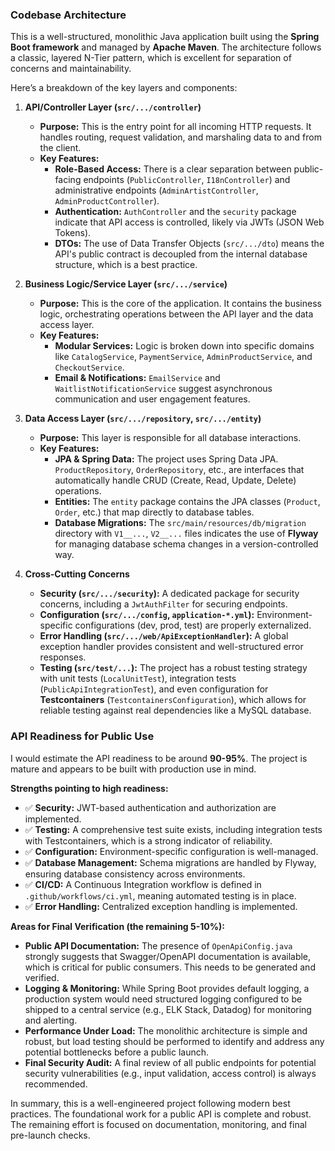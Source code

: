 ### Codebase Architecture

This is a well-structured, monolithic Java application built using the **Spring Boot framework** and managed by **Apache Maven**. The architecture follows a classic, layered N-Tier pattern, which is excellent for separation of concerns and maintainability.

Here’s a breakdown of the key layers and components:

1.  **API/Controller Layer (`src/.../controller`)**
    *   **Purpose:** This is the entry point for all incoming HTTP requests. It handles routing, request validation, and marshaling data to and from the client.
    *   **Key Features:**
        *   **Role-Based Access:** There is a clear separation between public-facing endpoints (`PublicController`, `I18nController`) and administrative endpoints (`AdminArtistController`, `AdminProductController`).
        *   **Authentication:** `AuthController` and the `security` package indicate that API access is controlled, likely via JWTs (JSON Web Tokens).
        *   **DTOs:** The use of Data Transfer Objects (`src/.../dto`) means the API's public contract is decoupled from the internal database structure, which is a best practice.

2.  **Business Logic/Service Layer (`src/.../service`)**
    *   **Purpose:** This is the core of the application. It contains the business logic, orchestrating operations between the API layer and the data access layer.
    *   **Key Features:**
        *   **Modular Services:** Logic is broken down into specific domains like `CatalogService`, `PaymentService`, `AdminProductService`, and `CheckoutService`.
        *   **Email & Notifications:** `EmailService` and `WaitlistNotificationService` suggest asynchronous communication and user engagement features.

3.  **Data Access Layer (`src/.../repository`, `src/.../entity`)**
    *   **Purpose:** This layer is responsible for all database interactions.
    *   **Key Features:**
        *   **JPA & Spring Data:** The project uses Spring Data JPA. `ProductRepository`, `OrderRepository`, etc., are interfaces that automatically handle CRUD (Create, Read, Update, Delete) operations.
        *   **Entities:** The `entity` package contains the JPA classes (`Product`, `Order`, etc.) that map directly to database tables.
        *   **Database Migrations:** The `src/main/resources/db/migration` directory with `V1__...`, `V2__...` files indicates the use of **Flyway** for managing database schema changes in a version-controlled way.

4.  **Cross-Cutting Concerns**
    *   **Security (`src/.../security`):** A dedicated package for security concerns, including a `JwtAuthFilter` for securing endpoints.
    *   **Configuration (`src/.../config`, `application-*.yml`):** Environment-specific configurations (dev, prod, test) are properly externalized.
    *   **Error Handling (`src/.../web/ApiExceptionHandler`):** A global exception handler provides consistent and well-structured error responses.
    *   **Testing (`src/test/...`):** The project has a robust testing strategy with unit tests (`LocalUnitTest`), integration tests (`PublicApiIntegrationTest`), and even configuration for **Testcontainers** (`TestcontainersConfiguration`), which allows for reliable testing against real dependencies like a MySQL database.

### API Readiness for Public Use

I would estimate the API readiness to be around **90-95%**. The project is mature and appears to be built with production use in mind.

**Strengths pointing to high readiness:**

*   ✅ **Security:** JWT-based authentication and authorization are implemented.
*   ✅ **Testing:** A comprehensive test suite exists, including integration tests with Testcontainers, which is a strong indicator of reliability.
*   ✅ **Configuration:** Environment-specific configuration is well-managed.
*   ✅ **Database Management:** Schema migrations are handled by Flyway, ensuring database consistency across environments.
*   ✅ **CI/CD:** A Continuous Integration workflow is defined in `.github/workflows/ci.yml`, meaning automated testing is in place.
*   ✅ **Error Handling:** Centralized exception handling is implemented.

**Areas for Final Verification (the remaining 5-10%):**

*   **Public API Documentation:** The presence of `OpenApiConfig.java` strongly suggests that Swagger/OpenAPI documentation is available, which is critical for public consumers. This needs to be generated and verified.
*   **Logging & Monitoring:** While Spring Boot provides default logging, a production system would need structured logging configured to be shipped to a central service (e.g., ELK Stack, Datadog) for monitoring and alerting.
*   **Performance Under Load:** The monolithic architecture is simple and robust, but load testing should be performed to identify and address any potential bottlenecks before a public launch.
*   **Final Security Audit:** A final review of all public endpoints for potential security vulnerabilities (e.g., input validation, access control) is always recommended.

In summary, this is a well-engineered project following modern best practices. The foundational work for a public API is complete and robust. The remaining effort is focused on documentation, monitoring, and final pre-launch checks.
